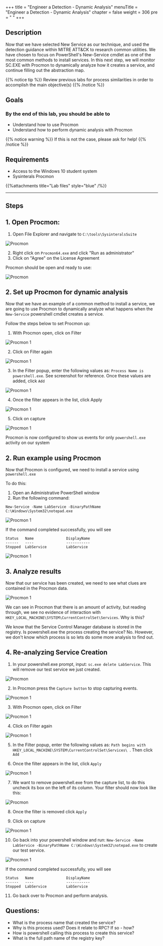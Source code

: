 +++
title = "Engineer a Detection - Dynamic Analysis"
menuTitle = "Engineer a Detection - Dynamic Analysis"
chapter = false
weight = 306
pre = "<i class='fab fa-leanpub'></i> "
+++

## Description

Now that we have selected New Service as our technique, and used the detection guidance within MITRE ATT&CK to research common utilities. We have chosen to focus on PowerShell's New-Service cmdlet as one of the most common methods to install services. In this next step, we will monitor SC.EXE with Procmon to dynamically analyze how it creates a service, and continue filling out the abstraction map.

{{% notice tip %}}
Review previous labs for process similarities in order to accomplish the main objective(s)
{{% /notice %}}

## Goals

### By the end of this lab, you should be able to

* Understand how to use Procmon
* Understand how to perform dynamic analysis with Procmon

{{% notice warning %}}
If this is not the case, please ask for help!
{{% /notice %}}

## Requirements

- Access to the Windows 10 student system
- Sysinterals Procmon

{{%attachments title="Lab files" style="blue" /%}}

---

## Steps

## 1. Open Procmon: 

1. Open File Explorer and navigate to `C:\tools\SysinteralsSuite`

![Procmon](images/procmon_9.png?width=50pc)

2. Right click on `Procmon64.exe` and click "Run as administrator"
3. Click on "Agree" on the License Agreement

Procmon should be open and ready to use: 

![Procmon](images/procmon_10.png?width=50pc)

## 2. Set up Procmon for dynamic analysis

Now that we have an example of a common method to install a service, we are going to use Procmon to dynamically analyze what happens when the `New-Service` powershell cmdlet creates a service.

Follow the steps below to set Procmon up:

1. With Procmon open, click on Filter

![Procmon 1](images/procmon_1.png?width=50pc)

2. Click on Filter again

![Procmon 1](images/procmon_2.png?width=50pc)

3. In the Filter popup, enter the following values as: `Process Name is powershell.exe`. See screenshot for reference. Once these values are added, click `Add`

![Procmon 1](images/procmon_3.png?width=50pc)

4. Once the filter appears in the list, click Apply

![Procmon 1](images/procmon_4.png?width=50pc)

5. Click on capture

![Procmon 1](images/procmon_5.png?width=50pc)

Procmon is now configured to show us events for only `powershell.exe` activity on our system

## 2. Run example using Procmon

Now that Procmon is configured, we need to install a service using `powershell.exe`

To do this:

1. Open an Administrative PowerShell window
2. Run the following command:

`New-Service -Name LabService -BinaryPathName C:\Windows\System32\notepad.exe`

![Procmon 1](images/procmon_6.png?width=50pc)

If the command completed successfully, you will see 

```
Status   Name               DisplayName
------   ----               -----------
Stopped  LabService         LabService
```

![Procmon 1](images/procmon_7.png?width=50pc)

## 3. Analyze results

Now that our service has been created, we need to see what clues are contained in the Procmon data.

![Procmon 1](images/procmon_8.png?width=50pc)

We can see in Procmon that there is an amount of activity, but reading through, we see no evidence of interaction with `HKEY_LOCAL_MACHINE\SYSTEM\CurrentControlSet\Services`. Why is this? 

We know that the Service Control Manager database is stored in the registry. Is powershell.exe the process creating the service? No. However, we don't know which process is so lets do some more analysis to find out. 

## 4. Re-analyzing Service Creation

1. In your powershell.exe prompt, input: `sc.exe delete LabService`. This will remove our test service we just created. 

![Procmon](images/sc_delete.png)

2. In Procmon press the `Capture button` to stop capturing events. 

![Procmon 1](images/procmon_3.png?width=50pc)

3. With Procmon open, click on Filter

![Procmon 1](images/procmon_1.png?width=50pc)

4. Click on Filter again

![Procmon 1](images/procmon_2.png?width=50pc)

5. In the Filter popup, enter the following values as: `Path begins with HKEY_LOCAL_MACHINE\SYSTEM\CurrentControlSet\Services\ `. Then click `Add`

6. Once the filter appears in the list, click `Apply`

![Procmon 1](images/procmon_4.png?width=50pc)

7. We want to remove powershell.exe from the capture list, to do this uncheck its box on the left of its column. Your filter should now look like this: 

![Procmon](images/filter.png)

8. Once the filter is removed click `Apply`

9. Click on capture

![Procmon 1](images/procmon_5.png?width=50pc)

10. Go back into your powershell window and run: `New-Service -Name LabService -BinaryPathName C:\Windows\System32\notepad.exe` to create our test service.

![Procmon 1](images/procmon_6.png?width=50pc)

If the command completed successfully, you will see 

```
Status   Name               DisplayName
------   ----               -----------
Stopped  LabService         LabService
```

11. Go back over to Procmon and perform analysis.

## Questions: 

- What is the process name that created the service? 
- Why is this process used? Does it relate to RPC? If so - how? 
- How is powershell calling this process to create this service? 
- What is the full path name of the registry key? 